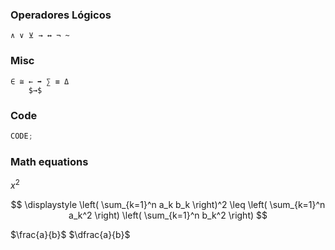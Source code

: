 ### Operadores Lógicos

    ∧ ∨ ⊻ → ↔ ¬ ~

### Misc

    ∈ ≅ ← ➡️ ∑ ≡ Δ
    	$→$

### Code

```js
CODE;
```

### Math equations

$x^2$

$$
\displaystyle
\left( \sum_{k=1}^n a_k b_k \right)^2
\leq
\left( \sum_{k=1}^n a_k^2 \right)
\left( \sum_{k=1}^n b_k^2 \right)
$$

$\frac{a}{b}$
$\dfrac{a}{b}$
